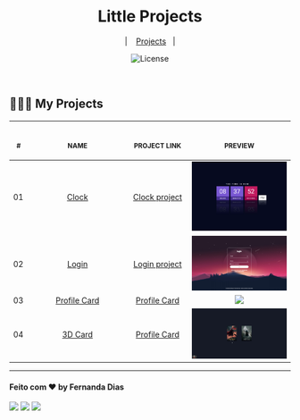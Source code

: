﻿<h1 align="center"> Little Projects </h1>

<p align="center">
  &nbsp;&nbsp;&nbsp;|&nbsp;&nbsp;&nbsp;
      <a href="#-projeto">Projects</a>&nbsp;&nbsp;&nbsp;|&nbsp;&nbsp;&nbsp;
</p>

<p align="center">
  <img alt="License" src="https://img.shields.io/static/v1?label=license&message=MIT&color=49AA26&labelColor=000000">
</p>
<br>

## 👩🏻‍💻 My Projects
<p>
<table>
    <thead>
        <tr>
            <th align="center">
                <img width="20" height="1"> 
                <p>
                    <small>#</small>
                </p>
            </th>
            <th align="center">
                <img width="300" height="1"> 
                <p> 
                    <small>
                        NAME
                    </small>
                </p>
            </th>
            <th align="left">
                <img width="140" height="1">
                <p align="center"> 
                    <small>
                    PROJECT LINK
                    </small>
                </p>
            </th>
            <th align="right">
                <img width="201" height="1">
                <p align="center"> 
                    <small>
                    PREVIEW
                    </small>
                </p>
            </th>
        </tr>
    </thead>
    <tbody>
        <tr>
            <td>01</td>
            <td align="center"><a href="01">Clock</a></td>
            <td align="center"><a target="_blank" href="https://codepen.io/fernandadiasm/pen/PodGgWP">Clock project</a></td>
            <td align="center">
            <a href="01"><img width="300px" src="01/.github/preview.png" /></a></td>
        </tr>
        <tr>
            <td>02</td>
            <td align="center"><a href="02">Login</a></td>
            <td align="center"><a target="_blank" href="https://codepen.io/fernandadiasm/pen/abaBJWa">Login project</a></td>
            <td align="center">
            <a href="02"><img width="300px" src="02/.github/preview.png" /></a></td>
        </tr>
        <tr>
            <td>03</td>
            <td align="center"><a href="03">Profile Card</a></td>
            <td align="center"><a target="_blank" href="https://codepen.io/fernandadiasm/pen/XWPMVJj">Profile Card</a></td>
            <td align="center">
            <a href="03"><img width="300px" src="03/.github/preview.gif" /></a></td>
        </tr>
         <tr>
            <td>04</td>
            <td align="center"><a href="03">3D Card</a></td>
            <td align="center"><a target="_blank" href="https://codepen.io/fernandadiasm/pen/ZEqOGeX">Profile Card</a></td>
            <td align="center">
            <a href="03"><img width="300px" src="https://github.com/fernandadiasm/3dCard/blob/main/.github/preview.gif?raw=true" /></a></td>
        </tr>
    </tbody>
</table></p>
</p>





---
#### Feito com ♥ by Fernanda Dias
<div>
<p align="left">
<a href="https://www.linkedin.com/in/fernandadiasme" target="_blank"><img src="https://img.shields.io/badge/-LinkedIn-%230077B5?style=for-the-badge&logo=linkedin&logoColor=white" target="_blank"></a>  
<a href = "mailto:fernandadias.dev@gmail.com"><img src="https://img.shields.io/badge/-Gmail-%23333?style=for-the-badge&logo=gmail&logoColor=white" target="_blank"></a>
<a href="https://instagram.com/ferandadias" target="_blank"><img src="https://img.shields.io/badge/-Instagram-%23E4405F?style=for-the-badge&logo=instagram&logoColor=white" target="_blank"></a>
</div>
